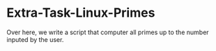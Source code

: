 # Extra-Task-Linux-Primes

Over here, we write a script that computer all primes up to the number inputed by the user.
